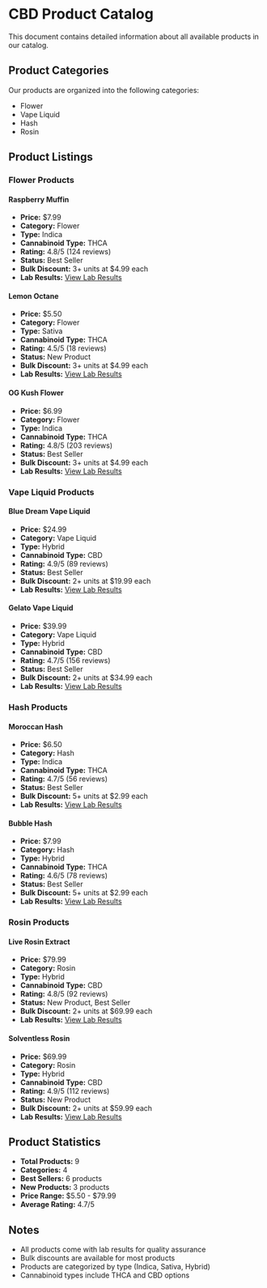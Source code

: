 # CBD Product Catalog

This document contains detailed information about all available products in our catalog.

## Product Categories

Our products are organized into the following categories:
- Flower
- Vape Liquid
- Hash
- Rosin

## Product Listings

### Flower Products

#### Raspberry Muffin
- **Price:** $7.99
- **Category:** Flower
- **Type:** Indica
- **Cannabinoid Type:** THCA
- **Rating:** 4.8/5 (124 reviews)
- **Status:** Best Seller
- **Bulk Discount:** 3+ units at $4.99 each
- **Lab Results:** [View Lab Results](https://example.com/lab-results)

#### Lemon Octane
- **Price:** $5.50
- **Category:** Flower
- **Type:** Sativa
- **Cannabinoid Type:** THCA
- **Rating:** 4.5/5 (18 reviews)
- **Status:** New Product
- **Bulk Discount:** 3+ units at $4.99 each
- **Lab Results:** [View Lab Results](https://example.com/lab-results)

#### OG Kush Flower
- **Price:** $6.99
- **Category:** Flower
- **Type:** Indica
- **Cannabinoid Type:** THCA
- **Rating:** 4.8/5 (203 reviews)
- **Status:** Best Seller
- **Bulk Discount:** 3+ units at $4.99 each
- **Lab Results:** [View Lab Results](https://example.com/lab-results)

### Vape Liquid Products

#### Blue Dream Vape Liquid
- **Price:** $24.99
- **Category:** Vape Liquid
- **Type:** Hybrid
- **Cannabinoid Type:** CBD
- **Rating:** 4.9/5 (89 reviews)
- **Status:** Best Seller
- **Bulk Discount:** 2+ units at $19.99 each
- **Lab Results:** [View Lab Results](https://example.com/lab-results)

#### Gelato Vape Liquid
- **Price:** $39.99
- **Category:** Vape Liquid
- **Type:** Hybrid
- **Cannabinoid Type:** CBD
- **Rating:** 4.7/5 (156 reviews)
- **Status:** Best Seller
- **Bulk Discount:** 2+ units at $34.99 each
- **Lab Results:** [View Lab Results](https://example.com/lab-results)

### Hash Products

#### Moroccan Hash
- **Price:** $6.50
- **Category:** Hash
- **Type:** Indica
- **Cannabinoid Type:** THCA
- **Rating:** 4.7/5 (56 reviews)
- **Status:** Best Seller
- **Bulk Discount:** 5+ units at $2.99 each
- **Lab Results:** [View Lab Results](https://example.com/lab-results)

#### Bubble Hash
- **Price:** $7.99
- **Category:** Hash
- **Type:** Hybrid
- **Cannabinoid Type:** THCA
- **Rating:** 4.6/5 (78 reviews)
- **Status:** Best Seller
- **Bulk Discount:** 5+ units at $2.99 each
- **Lab Results:** [View Lab Results](https://example.com/lab-results)

### Rosin Products

#### Live Rosin Extract
- **Price:** $79.99
- **Category:** Rosin
- **Type:** Hybrid
- **Cannabinoid Type:** CBD
- **Rating:** 4.8/5 (92 reviews)
- **Status:** New Product, Best Seller
- **Bulk Discount:** 2+ units at $69.99 each
- **Lab Results:** [View Lab Results](https://example.com/lab-results)

#### Solventless Rosin
- **Price:** $69.99
- **Category:** Rosin
- **Type:** Hybrid
- **Cannabinoid Type:** CBD
- **Rating:** 4.9/5 (112 reviews)
- **Status:** New Product
- **Bulk Discount:** 2+ units at $59.99 each
- **Lab Results:** [View Lab Results](https://example.com/lab-results)

## Product Statistics

- **Total Products:** 9
- **Categories:** 4
- **Best Sellers:** 6 products
- **New Products:** 3 products
- **Price Range:** $5.50 - $79.99
- **Average Rating:** 4.7/5

## Notes
- All products come with lab results for quality assurance
- Bulk discounts are available for most products
- Products are categorized by type (Indica, Sativa, Hybrid)
- Cannabinoid types include THCA and CBD options 